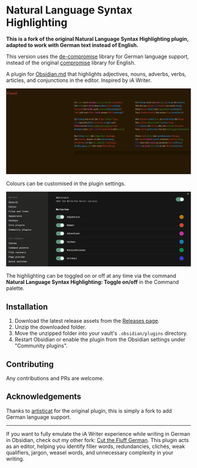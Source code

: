 # Natural Language Syntax Highlighting

**This is a fork of the original Natural Language Syntax Highlighting plugin, adapted to work with German text instead of English.**

This version uses the [de-compromise](https://github.com/nlp-compromise/de-compromise) library for German language support, instead of the original [compromise](https://github.com/spencermountain/compromise) library for English.

A plugin for [Obsidian.md](https://obsidian.md/) that highlights adjectives, nouns, adverbs, verbs, articles, and conjunctions in the editor. Inspired by iA Writer.

![screenshot 1](img/nl-syntax-hl-german3.png)

Colours can be customised in the plugin settings.

![screenshot 2](img/nl-syntax-hl-german4.png)

The highlighting can be toggled on or off at any time via the command **Natural Language Syntax Highlighting: Toggle on/off** in the Command palette.

## Installation

1. Download the latest release assets from the [Releases page](https://github.com/n12k0/nl-syntax-highlighting-german/releases).
2. Unzip the downloaded folder.
3. Move the unzipped folder into your vault's `.obsidian/plugins` directory.
4. Restart Obsidian or enable the plugin from the Obsidian settings under "Community plugins".

## Contributing

Any contributions and PRs are welcome.

## Acknowledgements

Thanks to [artisticat](https://github.com/artisticat1) for the original plugin, this is simply
a fork to add German language support.

---

If you want to fully emulate the iA Writer experience while writing in German in Obsidian, check out my other fork: [Cut the Fluff German](https://github.com/n12k0/obsidian-cut-the-fluff-german). This plugin acts as an editor, helping you identify filler words, redundancies, clichés, weak qualifiers, jargon, weasel words, and unnecessary complexity in your writing.
